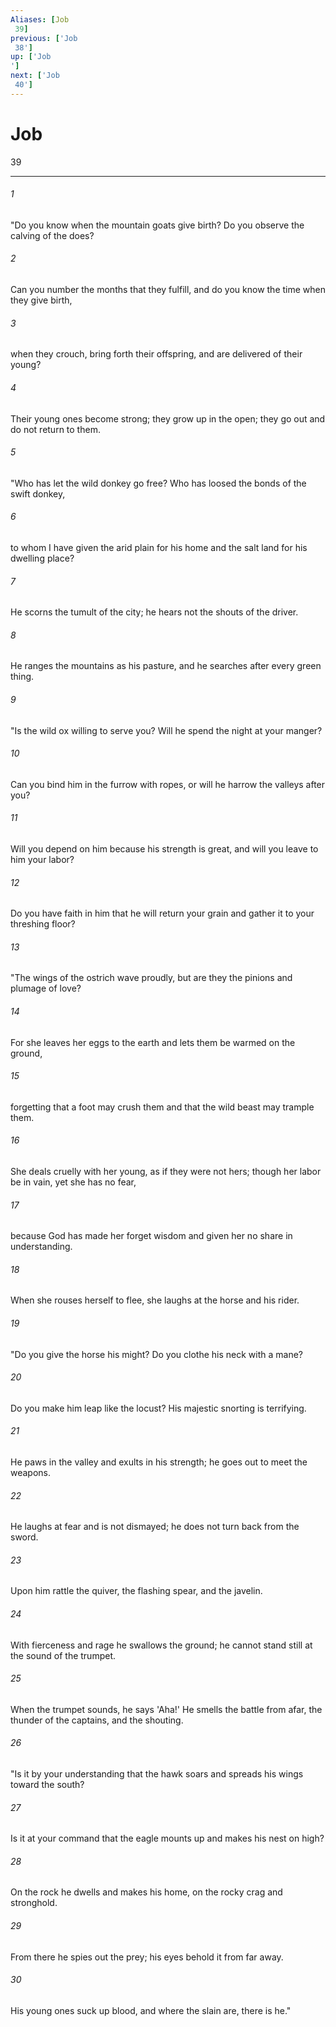 ```yaml
---
Aliases: [Job 39]
previous: ['Job 38']
up: ['Job']
next: ['Job 40']
---
```

# Job 39

***
 

###### 1 
"Do you know when the mountain goats give birth?  Do you observe the calving of the does?   

###### 2 
Can you number the months that they fulfill,  and do you know the time when they give birth,   

###### 3 
when they crouch, bring forth their offspring,  and are delivered of their young?   

###### 4 
Their young ones become strong; they grow up in the open;  they go out and do not return to them.  

###### 5 
"Who has let the wild donkey go free?  Who has loosed the bonds of the swift donkey,   

###### 6 
to whom I have given the arid plain for his home  and the salt land for his dwelling place?   

###### 7 
He scorns the tumult of the city;  he hears not the shouts of the driver.   

###### 8 
He ranges the mountains as his pasture,  and he searches after every green thing.  

###### 9 
"Is the wild ox willing to serve you?  Will he spend the night at your manger?   

###### 10 
Can you bind him in the furrow with ropes,  or will he harrow the valleys after you?   

###### 11 
Will you depend on him because his strength is great,  and will you leave to him your labor?   

###### 12 
Do you have faith in him that he will return your grain  and gather it to your threshing floor?  

###### 13 
"The wings of the ostrich wave proudly,  but are they the pinions and plumage of love?   

###### 14 
For she leaves her eggs to the earth  and lets them be warmed on the ground,   

###### 15 
forgetting that a foot may crush them  and that the wild beast may trample them.   

###### 16 
She deals cruelly with her young, as if they were not hers;  though her labor be in vain, yet she has no fear,   

###### 17 
because God has made her forget wisdom  and given her no share in understanding.   

###### 18 
When she rouses herself to flee,  she laughs at the horse and his rider.  

###### 19 
"Do you give the horse his might?  Do you clothe his neck with a mane?   

###### 20 
Do you make him leap like the locust?  His majestic snorting is terrifying.   

###### 21 
He paws in the valley and exults in his strength;  he goes out to meet the weapons.   

###### 22 
He laughs at fear and is not dismayed;  he does not turn back from the sword.   

###### 23 
Upon him rattle the quiver,  the flashing spear, and the javelin.   

###### 24 
With fierceness and rage he swallows the ground;  he cannot stand still at the sound of the trumpet.   

###### 25 
When the trumpet sounds, he says 'Aha!'  He smells the battle from afar,  the thunder of the captains, and the shouting.  

###### 26 
"Is it by your understanding that the hawk soars  and spreads his wings toward the south?   

###### 27 
Is it at your command that the eagle mounts up  and makes his nest on high?   

###### 28 
On the rock he dwells and makes his home,  on the rocky crag and stronghold.   

###### 29 
From there he spies out the prey;  his eyes behold it from far away.   

###### 30 
His young ones suck up blood,  and where the slain are, there is he."
